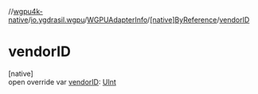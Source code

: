 //[wgpu4k-native](../../../../index.md)/[io.ygdrasil.wgpu](../../index.md)/[WGPUAdapterInfo](../index.md)/[[native]ByReference](index.md)/[vendorID](vendor-i-d.md)

# vendorID

[native]\
open override var [vendorID](vendor-i-d.md): [UInt](https://kotlinlang.org/api/core/kotlin-stdlib/kotlin/-u-int/index.html)